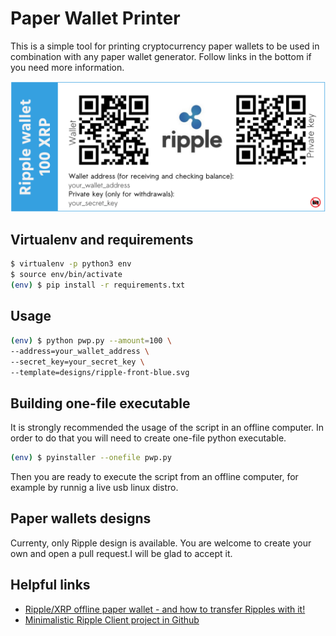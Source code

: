 # Paper Wallet Printer

This is a simple tool for printing cryptocurrency paper wallets to be used in combination with any paper wallet generator. Follow links in the bottom if you need more information.

![Ripple wallet](xrp_example.png)

## Virtualenv and requirements
```bash
$ virtualenv -p python3 env
$ source env/bin/activate
(env) $ pip install -r requirements.txt
```

## Usage
```bash
(env) $ python pwp.py --amount=100 \
--address=your_wallet_address \
--secret_key=your_secret_key \
--template=designs/ripple-front-blue.svg
```

## Building one-file executable
It is strongly recommended the usage of the script in an offline computer. In order to do that you will need to create one-file python executable.
```bash
(env) $ pyinstaller --onefile pwp.py
```

Then you are ready to execute the script from an offline computer, for example by runnig a live usb linux distro.

## Paper wallets designs
Currenty, only Ripple design is available. You are welcome to create your own and open a pull request.I will be glad to accept it.

## Helpful links
* [Ripple/XRP offline paper wallet - and how to transfer Ripples with it!](https://steemit.com/cryptocurrency/@innersmile/xrp-offline-wallet-and-how-to-transfer-ripples-with-it)
* [Minimalistic Ripple Client project in Github](https://github.com/jatchili/minimalist-ripple-client)
